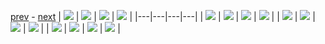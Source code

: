 
[prev](gal_8.md) - [next](gal_10.md)
| [![](../thumb/uncompressed_scenario_training_training.tfrecord-00004-of-01000.gif)](../vid/uncompressed_scenario_training_training.tfrecord-00004-of-01000.gif)  | [![](../thumb/uncompressed_scenario_training_training.tfrecord-00113-of-01000.gif)](../vid/uncompressed_scenario_training_training.tfrecord-00113-of-01000.gif)  | [![](../thumb/uncompressed_scenario_training_training.tfrecord-00040-of-01000.gif)](../vid/uncompressed_scenario_training_training.tfrecord-00040-of-01000.gif)  | [![](../thumb/uncompressed_scenario_training_training.tfrecord-00061-of-01000.gif)](../vid/uncompressed_scenario_training_training.tfrecord-00061-of-01000.gif)  |
|---|---|---|---|
| [![](../thumb/uncompressed_scenario_training_training.tfrecord-00134-of-01000.gif)](../vid/uncompressed_scenario_training_training.tfrecord-00134-of-01000.gif)  | [![](../thumb/uncompressed_scenario_training_training.tfrecord-00011-of-01000.gif)](../vid/uncompressed_scenario_training_training.tfrecord-00011-of-01000.gif)  | [![](../thumb/uncompressed_scenario_training_training.tfrecord-00092-of-01000.gif)](../vid/uncompressed_scenario_training_training.tfrecord-00092-of-01000.gif)  | [![](../thumb/uncompressed_scenario_training_training.tfrecord-00133-of-01000.gif)](../vid/uncompressed_scenario_training_training.tfrecord-00133-of-01000.gif)  |
| [![](../thumb/uncompressed_scenario_training_training.tfrecord-00033-of-01000.gif)](../vid/uncompressed_scenario_training_training.tfrecord-00033-of-01000.gif)  | [![](../thumb/uncompressed_scenario_training_training.tfrecord-00044-of-01000.gif)](../vid/uncompressed_scenario_training_training.tfrecord-00044-of-01000.gif)  | [![](../thumb/uncompressed_scenario_training_training.tfrecord-00001-of-01000.gif)](../vid/uncompressed_scenario_training_training.tfrecord-00001-of-01000.gif)  | [![](../thumb/uncompressed_scenario_training_training.tfrecord-00160-of-01000.gif)](../vid/uncompressed_scenario_training_training.tfrecord-00160-of-01000.gif)  |
| [![](../thumb/uncompressed_scenario_training_training.tfrecord-00162-of-01000.gif)](../vid/uncompressed_scenario_training_training.tfrecord-00162-of-01000.gif)  | [![](../thumb/uncompressed_scenario_training_training.tfrecord-00046-of-01000.gif)](../vid/uncompressed_scenario_training_training.tfrecord-00046-of-01000.gif)  | [![](../thumb/uncompressed_scenario_training_training.tfrecord-00089-of-01000.gif)](../vid/uncompressed_scenario_training_training.tfrecord-00089-of-01000.gif)  | [![](../thumb/uncompressed_scenario_training_training.tfrecord-00078-of-01000.gif)](../vid/uncompressed_scenario_training_training.tfrecord-00078-of-01000.gif)  |
